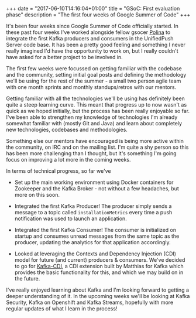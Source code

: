 +++
date = "2017-06-10T14:16:04+01:00"
title = "GSoC: First evaluation phase"
description = "The first four weeks of Google Summer of Code"
+++

It's been four weeks since Google Summer of Code officially started. In these past four weeks I've worked alongside fellow gsocer [Polina](http://polinankoleva.github.io) to integrate the first Kafka producers and consumers in the UnifiedPush Server code base. It has been a pretty good feeling and something I never really imagined I'd have the opportunity to work on, but I really couldn't have asked for a better project to be involved in.

The first few weeks were focussed on getting familiar with the codebase and the community, setting initial goal posts and defining the methodology we'll be using for the rest of the summer - a small two person agile team with one month sprints and monthly standups/retros with our mentors. 

Getting familiar with all the technologies we'll be using has definitely been quite a steep learning curve. This meant that progress up to now wasn't as quick as we hoped initially, but the process has been really enjoyable so far. I've been able to strengthen my knowledge of technologies I'm already somewhat familiar with (mostly Git and Java) and learn about completely new technologies, codebases and methodologies. 

Something else our mentors have encouraged is being more active within the community, on IRC and on the mailing list.
I'm quite a shy person so this has been more challenging than I thought, but it's something I'm going focus on improving a lot more in the coming weeks. 

In terms of technical progress, so far we've

- Set up the main working environment using Docker containers for Zookeeper and the Kafka Broker - not without a few headaches, but more on this soon.

- Integrated the first Kafka Producer! The producer simply sends a message to a topic called `installationMetrics` every time a push notification was used to launch an application. 

- Integrated the first Kafka Consumer! The consumer is initialized on startup and consumes unread messages from the same topic as the producer, updating the analytics for that application accordingly. 

- Looked at leveraging the Contexts and Dependency Injection (CDI) model for future (and current) producers & consumers. We've decided to go for [Kafka-CDI](https://github.com/matzew/kafka-cdi), a CDI extension built by Matthias for Kafka which provides the basic functionality for this, and which we may build on in the future.
 
I've really enjoyed learning about Kafka and I'm looking forward to getting a deeper understanding of it.
In the upcoming weeks we'll be looking at Kafka Security, Kafka on Openshift and Kafka Streams, hopefully with more regular updates of what I learn in the process! 
